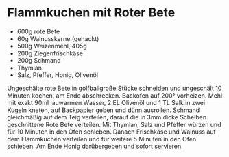 Flammkuchen mit Roter Bete
==========================

* 600g rote Bete
* 60g Walnusskerne (gehackt)
* 500g Weizenmehl, 405g
* 200g Ziegenfrischkäse
* 200g Schmand
* Thymian
* Salz, Pfeffer, Honig, Olivenöl

Ungeschälte rote Bete in golfballgroße Stücke schneiden und ungeschält 10 Minuten kochen, am Ende abschrecken. Backofen auf 200° vorheizen. Mehl mit exakt 90ml lauwarmen Wasser, 2 EL Olivenöl und 1 TL Salk in zwei Kugeln kneten, auf Backpapier geben und dünn ausrollen. Schmand gleichmäßig auf dem Teig verteilen, darauf die in 3mm dicke Scheiben geschnittene Rote Bete verteilen. Mit Thymian, Salz und Pfeffer würzen und für 10 Minuten in den Ofen schieben. Danach Frischkäse und Walnuss auf dem Flammkuchen verteilen und für weitere 5 Minuten in den Ofen schieben. Am Ende Honig darübergeben und sofort servieren.